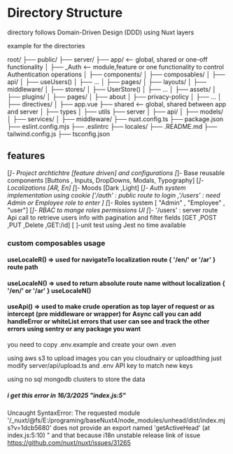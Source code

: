# Directory Structure

 directory follows Domain-Driven Design (DDD) using Nuxt layers

example for the directories

root/
├── public/
├── server/
├── app/                  <-- global, shared or one-off functionality
│   ├── _Auth      <-- module,feature or one functionality to control Authentication operations
│      ├── components/
│      ├── composables/
│         ├── api/
│           ├── useUsers()
│           ├── ...
│      ├── pages/
│      ├── layouts/
│      ├── middleware/
│      ├── stores/
│          ├── UserStore()
│          ├── ...
│   ├── assets/
│   ├── plugins/
│   ├── pages/
│      ├── about
│      ├── privacy-policy
│      ├── ...
│   ├── directives/
│   ├── app.vue
├── shared                 <-- global, shared between app and server
│   ├── types
│   ├── utils
├── server
│   ├── api/
│   ├── models/
│   ├── services/
│   ├── middleware/
├── nuxt.config.ts
├── package.json
├── eslint.config.mjs
├── .eslintrc
├── locales/
├── .README.md
├── tailwind.config.js
├── tsconfig.json

## features

[*]- Project archtichtre [feature driven] and configurations
[*]- Base reusable components [Buttons , Inputs, DropDowns, Modals, Typography]
[*]- Localizations [AR, En]
[*]- Moods [Dark ,Light]
[*]- Auth system implementation using cookie  ['/auth' : public route to login ,'/users' : need Admin or Employee role to enter ]
[*]- Roles system [ "Admin" , "Employee" , "user"]
[*]- RBAC to mange roles permissions  UI
[*]- '/users' :  server route Api call to retrieve users info with pagination and filter fields [GET ,POST ,PUT ,Delete ,GET:/id]
[ ]-unit test using Jest no time available

### custom composables usage

#### useLocaleR() => used for navigateTo localization route { '/en/' or '/ar' } route path

#### useLocaleN() => used to return absolute route name without localization { '/en/' or '/ar' }  useLocaleN()

#### useApi() => used to make crude operation as top layer of request or as intercept (pre middleware or wrapper) for Async call you can add handleError or whiteList errors that user can see and track the other errors using sentry or any package you want

you need to copy .env.example and create your own .even

using aws s3 to upload images you can you cloudnairy or uploadthing just modify server/api/upload.ts and .env API key to match new keys

using no sql mongodb clusters to store the data

##### i get this error in 16/3/2025 "index.js:5"

 Uncaught SyntaxError: The requested module '/_nuxt/@fs/E:/programing/baseNuxt4/node_modules/unhead/dist/index.mjs?v=1dcb5680' does not provide an export named 'getActiveHead' (at index.js:5:10) " and that because i18n unstable release  link of issue https://github.com/nuxt/nuxt/issues/31265